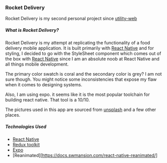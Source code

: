 ### Rocket Delivery

Rocket Delivery is my second personal project since [utility-web](http://utility-web.vercel.app)

##### What is Rocket Delivery? 

Rocket Delivery is my attempt at replicating the functionality of a food delivery mobile application. It is built primarily with [React Native](https://reactnative.dev/) and for styling, I decided to go with the StyleSheet component which comes out of the box with [React Native](https://reactnative.dev/) since I am an absolute noob at React Native and all things mobile development.

The primary color swatch is coral and the secondary color is grey? I am not sure though. You might notice some inconsistencies that expose my flaw when it comes to designing systems.

Also, I am using expo. it seems like it is the most popular toolchain for building react native. That tool is a 10/10.

The pictures used in this app are sourced from [unsplash](https://unsplash.com) and a few other places.


##### Technologies Used
- [React Native](https://reactnative.dev/)
- [Redux toolkit](https://redux-toolkit.js.org/)
- [Expo](https://expo.dev)
- [Reanimated][https://docs.swmansion.com/react-native-reanimated/]








